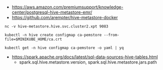    * https://aws.amazon.com/premiumsupport/knowledge-center/postgresql-hive-metastore-emr/
   * https://github.com/arempter/hive-metastore-docker


```shell
nc -v hive-metastore.hive.svc.cluster2.xpt 9083
```


```shell
kubectl -n hive create configmap ca-pemstore --from-file=$MINIKUBE_HOME/ca.crt
```

```shell
kubectl get -n hive configmap ca-pemstore -o yaml | yq
```



   * https://spark.apache.org/docs/latest/sql-data-sources-hive-tables.html
      * spark.sql.hive.metastore.version, spark.sql.hive.metastore.jars.path 